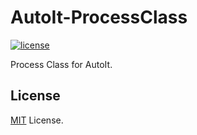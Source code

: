 # AutoIt-ProcessClass

[![license](https://img.shields.io/github/license/coldscientist/autoit-processclass.svg?maxAge=2592000)](https://github.com/coldscientist/autoit-processclass/blob/master/LICENSE)

Process Class for AutoIt.

## License

[MIT](LICENSE) License.
